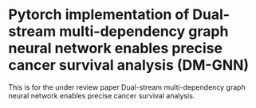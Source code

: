 # Pytorch implementation of Dual-stream multi-dependency graph neural network enables precise cancer survival analysis (DM-GNN)


This is for the under review paper Dual-stream multi-dependency graph neural network enables precise cancer survival analysis. 
